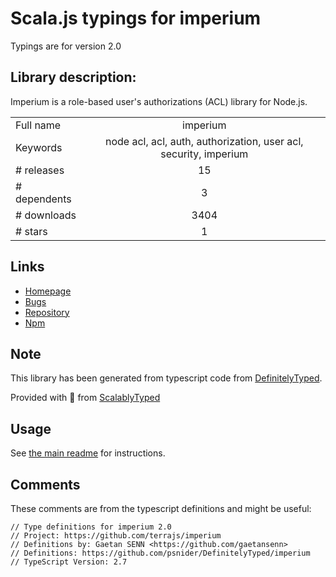 
# Scala.js typings for imperium

Typings are for version 2.0

## Library description:
Imperium is a role-based user's authorizations (ACL) library for Node.js.

|                    |                 |
| ------------------ | :-------------: |
| Full name          | imperium |
| Keywords           | node acl, acl, auth, authorization, user acl, security, imperium |
| # releases         | 15 |
| # dependents       | 3 |
| # downloads        | 3404 |
| # stars            | 1 |

## Links
- [Homepage](https://github.com/terrajs/imperium#readme)
- [Bugs](https://github.com/terrajs/imperium/issues)
- [Repository](https://github.com/terrajs/imperium)
- [Npm](https://www.npmjs.com/package/imperium)
    


## Note
This library has been generated from typescript code from [DefinitelyTyped](https://definitelytyped.org).

Provided with :purple_heart: from [ScalablyTyped](https://github.com/oyvindberg/ScalablyTyped)

## Usage
See [the main readme](../../readme.md) for instructions.

## Comments

These comments are from the typescript definitions and might be useful:
```
// Type definitions for imperium 2.0
// Project: https://github.com/terrajs/imperium
// Definitions by: Gaetan SENN <https://github.com/gaetansenn>
// Definitions: https://github.com/psnider/DefinitelyTyped/imperium
// TypeScript Version: 2.7

```

